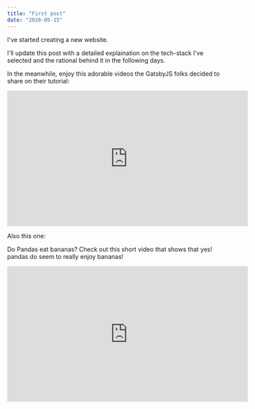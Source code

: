 ```yaml
---
title: "First post"
date: "2020-05-15"
---
```


I've started creating a new website.

I'll update this post with a detailed explaination on the tech-stack I've selected and the rational behind it in the following days.

In the meanwhile, enjoy this adorable videos the GatsbyJS folks decided to share on their tutorial:
<iframe width="560" height="315" src="https://www.youtube.com/embed/4n0xNbfJLR8" frameborder="0" allowfullscreen></iframe>

Also this one:

Do Pandas eat bananas? Check out this short video that shows that yes! pandas do
seem to really enjoy bananas!

<iframe width="560" height="315" src="https://www.youtube.com/embed/4SZl1r2O_bY" frameborder="0" allowfullscreen></iframe>